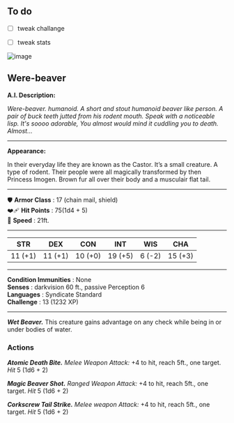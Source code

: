 ## To do
- [ ] tweak challange
- [ ] tweak stats


![image](https://user-images.githubusercontent.com/13347039/191822330-3dc9c092-197c-416f-92dd-30798cea13c6.png)

## Were-beaver
**A.I. Description:**

_Were-beaver. humanoid.
A short and stout humanoid beaver like person. A pair of buck teeth jutted from his rodent mouth. Speak with a noticeable lisp. It's soooo adorable, You almost would mind it cuddling you to death. Almost..._
___
**Appearance:**

In their everyday life they are known as the Castor. It’s a small creature. A type of rodent. Their people were all magically transformed by then Princess Imogen. Brown fur all over their body and a musculair flat tail.
___
🛡️ **Armor Class** : 17 (chain mail, shield)    
❤️‍🩹 **Hit Points**  : 75(1d4 + 5)    
🏃 **Speed**       : 21ft.    
___
|  STR  |  DEX  |  CON  |  INT  |  WIS  |  CHA  |
|:-----:|:-----:|:-----:|:-----:|:-----:|:-----:|
|11 (+1)|11 (+1)|10 (+0)|19 (+5)|6 (-2)|15 (+3)|
___
**Condition Immunities** : None   
**Senses**               : darkvision 60 ft., passive Perception 6   
**Languages**            : Syndicate Standard  
**Challenge**            : 13 (1232 XP)   
___
***Wet Beaver.*** This creature gains advantage on any check while being in or under bodies of water.


### Actions
***Atomic Death Bite.*** *Melee Weapon Attack:* +4 to hit, reach 5ft., one target. *Hit* 5 (1d6 + 2)    

***Magic Beaver Shot.*** *Ranged Weapon Attack:* +4 to hit, reach 5ft., one target. *Hit* 5 (1d6 + 2)    

***Corkscrew Tail Strike.*** *Melee weapon Attack:* +4 to hit, reach 5ft., one target. *Hit* 5 (1d6 + 2)   


